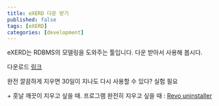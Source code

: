 ```yaml
---
title: eXERD 다운 받기
published: false
tags: [eXERD]
categories: [development]
---
```


eXERD는 RDBMS의 모델링을 도와주는 툴입니다. 다운 받아서 사용해 봅시다.



다운로드 [링크](http://ko.exerd.com/down.jsp)



완전 깔끔하게 지우면 30일이 지나도 다시 사용할 수 있다? 실험 필요

\+ 훗날 깨끗이 지우고 싶을 때. 프로그램 완전히 지우고 싶을 때 : [Revo uninstaller](http://www.revouninstaller.com/)